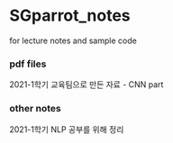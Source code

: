 # SGparrot_notes
for lecture notes and sample code

### pdf files
2021-1학기 교육팀으로 만든 자료 - CNN part

### other notes
2021-1학기 NLP 공부를 위해 정리
